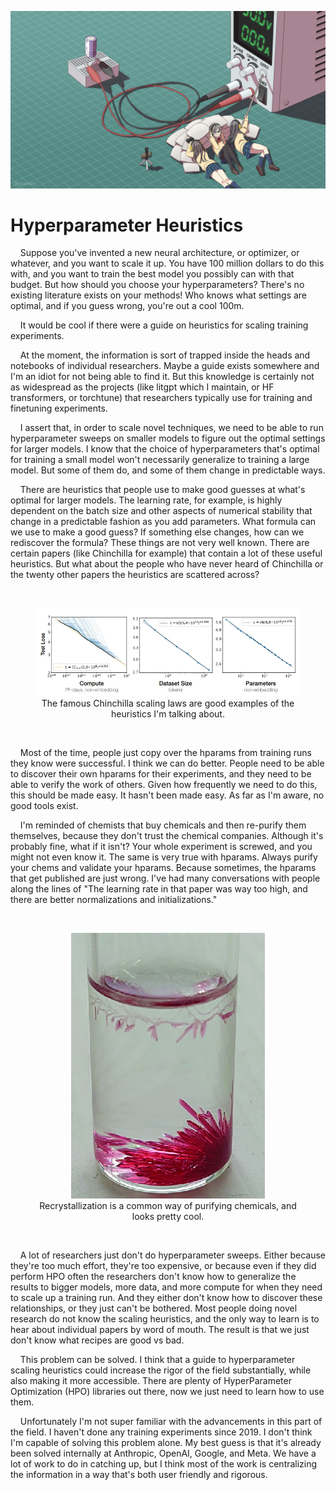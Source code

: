 

<div style="text-align: center;">

![](images/107214767_p0.png)

</div>

# Hyperparameter Heuristics

    Suppose you've invented a new neural architecture, or optimizer, or whatever, and you 
want to scale it up. You have 100 million dollars to do this with, and you want to train the 
best model you possibly can with that budget. But how should you choose your 
hyperparameters? There's no existing literature exists on your methods! Who knows what settings are 
optimal, and if you guess wrong, you're out a cool 100m.

    It would be cool if there were a guide on heuristics for scaling training experiments.

    At the moment, the information is sort of trapped inside the heads and notebooks of individual researchers. Maybe a guide exists somewhere and I'm an idiot for not being able to 
find it. But this knowledge is certainly not as widespread as the projects (like litgpt which I maintain, or HF transformers, or torchtune) that researchers typically use for training 
and finetuning experiments.

    I assert that, in order to scale novel techniques, we need to be able to run hyperparameter sweeps on smaller models to figure out the optimal settings for larger models. I know 
that the choice of hyperparameters that's optimal for training a small model won't necessarily generalize to training a large model. But some of them do, and some of them change in 
predictable ways.

    There are heuristics that people use to make good guesses at what's optimal for larger models. The learning rate, for example, is highly dependent on the batch size 
and other aspects of numerical stability that change in a predictable fashion as you add parameters. What formula can we use to make a good guess? If something else changes, how can 
we rediscover the formula? These things are not very well known. There are certain papers (like Chinchilla for example) that contain a lot of these useful heuristics. But what about 
the people who have never heard of Chinchilla or the twenty other papers the heuristics are scattered across?

<br>
<div style="text-align: center;">
<figure>
<img src="images/chinchilla.png">
<figcaption aria-hidden="true">The famous Chinchilla scaling laws are good examples of the heuristics I'm talking about.</figcaption>
</figure>
</div>
<br>

    Most of the time, people just copy over the hparams from training runs they know were successful. I think we can do better. People need to be able to discover their own hparams 
for their experiments, and they need to be able to verify the work of others. Given how frequently we need to do this, this should be made easy. It hasn't been made easy. As far as 
I'm aware, no good tools exist.

    I'm reminded of chemists that buy chemicals and then re-purify them themselves, because they don't trust the chemical companies. Although it's probably fine, what if it isn't? 
Your whole experiment is screwed, and you might not even know it. The same is very true with hparams. Always purify your chems and validate your hparams. Because sometimes, the 
hparams that get published are just wrong. I've had many conversations with people along the lines of "The learning rate in that paper was way too high, and there are better 
normalizations and initializations."

<br>
<div style="text-align: center;">
<figure>
<img src="images/recrystallization.png">
<figcaption aria-hidden="true">Recrystallization is a common way of purifying chemicals, and looks pretty cool.</figcaption>
</figure>
</div>
<br>


    A lot of researchers just don't do hyperparameter sweeps. Either because they're too much effort, they're too expensive, or because even if they did perform HPO often the 
researchers don't know how to generalize the results to bigger models, more data, and more compute for when they need to scale up a training run. And they either don't know how to 
discover these relationships, or they just can't be bothered. Most people doing novel research do not know the scaling heuristics, and the only way to learn is to hear about 
individual papers by word of mouth. The result is that we just don't know what recipes are good vs bad.

    This problem can be solved. I think that a guide to hyperparameter scaling heuristics could increase the rigor of the field substantially, while also making it more accessible. 
There are plenty of HyperParameter Optimization (HPO) libraries out there, now we just need to learn how to use them.

    Unfortunately I'm not super familiar with the advancements in this part of the field. I haven't done any training experiments since 2019. I don't think I'm capable of solving this 
problem alone. My best guess is that it's already been solved internally at Anthropic, OpenAI, Google, and Meta. We have a lot of work to do in catching up, but I think most of the 
work is centralizing the information in a way that's both user friendly and rigorous.

